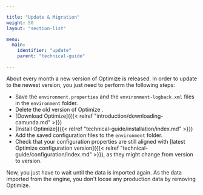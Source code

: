```yaml
---

title: "Update & Migration"
weight: 50
layout: "section-list"

menu:
  main:
    identifier: "update"
    parent: "technical-guide"

---
```


About every month a new version of Optimize is released. In order to update to the newest version, you just need to perform the following steps:

* Save the `environment.properties` and the `environment-logback.xml` files in the `environment` folder.
* Delete the old version of Optimize .
* [Download Optimize]({{< relref "introduction/downloading-camunda.md" >}})
* [Install Optimize]({{< relref "technical-guide/installation/index.md" >}})
* Add the saved configuration files to the `environment` folder.
* Check that your configuration properties are still aligned with [latest Optimize configuration version]({{< relref "technical-guide/configuration/index.md" >}}), as they might change from version to version.

Now, you just have to wait until the data is imported again. As the data imported from the engine, you don't loose any production data by removing Optimize. 
